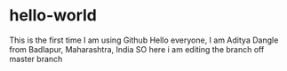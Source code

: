 # hello-world
This is the first time I am using Github
Hello everyone, I am Aditya Dangle from Badlapur, Maharashtra, India
SO here i am editing the branch off master branch
